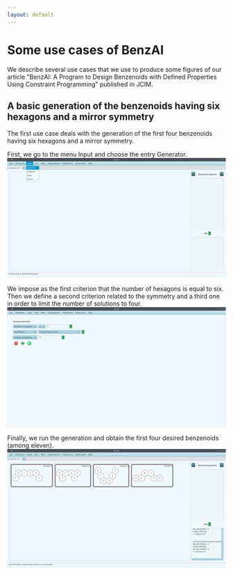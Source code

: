 ```yaml
---
layout: default
---
```


# Some use cases of BenzAI

We describe several use cases that we use to produce some figures of our article "BenzAI: A Program to Design Benzenoids with Defined Properties Using Constraint Programming" published in JCIM.


## A basic generation of the benzenoids having six hexagons and a mirror symmetry

The first use case deals with the generation of the first four benzenoids having six hexagons and a mirror symmetry.

First, we go to the menu Input and choose the entry Generator.
![Menu](gallery/use_case_1_1.png)

We impose as the first criterion that the number of hexagons is equal to six. Then we define a second criterion related to the symmetry and a third one in order to limit the number of solutions to four.
![Criteria](gallery/use_case_1_2.png)

Finally, we run the generation and obtain the first four desired benzenoids (among eleven).
![Result](gallery/use_case_1_3.png)



